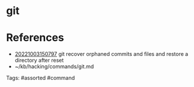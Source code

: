 # git

# References
- [20221003150797](/zet/20221003150797/README.md) git recover orphaned commits and files and restore a directory after reset
- ~/kb/hacking/commands/git.md

Tags:
    #assorted #command
